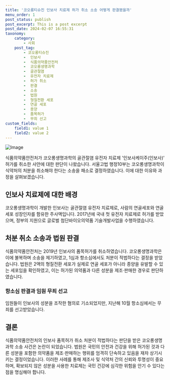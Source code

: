 ```yaml
---
title: '코오롱티슈진 인보사 치료제 허가 취소 소송 어떻게 판결됐을까'
menu_order: 1
post_status: publish
post_excerpt: This is a post excerpt
post_date: 2024-02-07 16:55:31
taxonomy:
    category:
        - 사회
    post_tag:
        - 코오롱티슈진
        -  인보사
        -  식품의약품안전처
        -  코오롱생명과학
        -  골관절염
        -  유전자 치료제
        -  허가 취소
        -  판결
        -  소송
        -  법원
        -  형질전환 세포
        -  연골 세포
        -  종양
        -  품목허가
        -  무죄 선고
custom_fields:
    field1: value 1
    field2: value 2
---
```


![Image](https://imgnews.pstatic.net/image/366/2024/02/07/0000969047_001_20240207154001382.jpg?type=w647)


식품의약품안전처가 코오롱생명과학의 골관절염 유전자 치료제 '인보사케이주(인보사)' 허가를 취소한 사안에 대한 판단이 나왔습니다. 서울고법 행정10부는 코오롱생명과학이 식약처의 처분을 취소해야 한다는 소송을 패소로 결정하였습니다. 이에 대한 이유와 과정을 살펴보겠습니다.

## 인보사 치료제에 대한 배경
코오롱생명과학이 개발한 인보사는 골관절염 유전자 치료제로, 사람의 연골세포와 연골세포 성장인자를 함유한 주사액입니다. 2017년에 국내 첫 유전자 치료제로 허가를 받았으며, 정부의 지원으로 글로벌 첨단바이오의약품 기술개발사업을 수행하였습니다.

## 처분 취소 소송과 법원 판결
식품의약품안전처는 2019년 인보사의 품목허가를 취소하였습니다. 코오롱생명과학은 이에 불복하며 소송을 제기하였고, 1심과 항소심에서도 처분이 적법하다는 결정을 받았습니다. 법원은 2액의 형질전환 세포가 실제로 연골 세포가 아니라 종양을 유발할 수 있는 세포임을 확인하였고, 이는 허가된 의약품과 다른 성분을 제조·판매한 경우로 판단하였습니다.

### 항소심 판결과 임원 무죄 선고
임원들이 인보사의 성분을 조작한 혐의로 기소되었지만, 지난해 10월 항소심에서는 무죄를 선고받았습니다.

## 결론
식품의약품안전처의 인보사 품목허가 취소 처분이 적법하다는 판단을 받은 코오롱생명과학 소송 사건은 논란이 되었습니다. 법원은 국민의 안전과 건강을 위해 허가된 것과 다른 성분을 포함한 의약품을 제조·판매하는 행위를 엄격히 단속하고 있음을 재차 상기시키는 결정이었습니다. 이러한 사례를 통해 제조사 및 식약처 간의 신뢰와 투명성이 중요하며, 확보되지 않은 성분을 사용한 치료제는 국민 건강에 심각한 위험을 안기 수 있다는 점을 명심해야 합니다.
